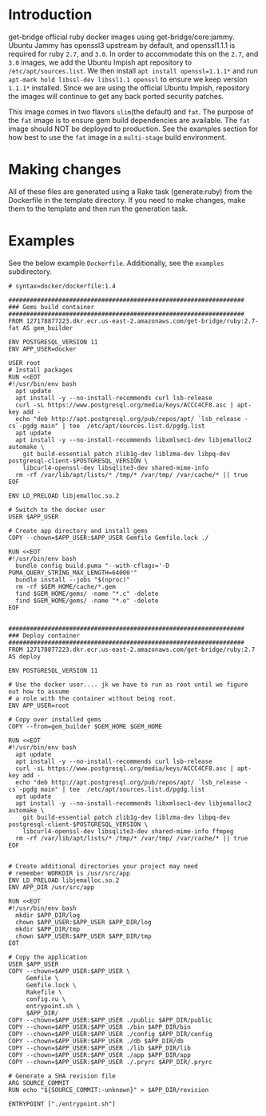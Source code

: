 # Introduction
get-bridge official ruby docker images using get-bridge/core:jammy.
Ubuntu Jammy has openssl3 upstream by default, and openssl1.1.1 is
required for ruby `2.7`, and `3.0`. In order to accommodate this on
the `2.7`, and `3.0` images, we add the Ubuntu Impish apt repository
to `/etc/apt/sources.list`. We then install `apt install openssl=1.1.1*`
and run `apt-mark hold libssl-dev libssl1.1 openssl` to ensure we keep version
`1.1.1*` installed. Since we are using the official Ubuntu Impish, repository
the images will continue to get any back ported security patches.

This image comes in two flavors `slim`(the default) and `fat`. The purpose
of the `fat` image is to ensure gem build dependencies are available. The
`fat` image should NOT be deployed to production. See the examples section 
for how best to use the `fat` image in a `multi-stage` build environment.

# Making changes
All of these files are generated using a Rake task
(generate:ruby) from the Dockerfile in the template directory. If you need to
make changes, make them to the template and then run the generation task.

# Examples
See the below example `Dockerfile`. Additionally, see the `examples` subdirectory.

```
# syntax=docker/dockerfile:1.4

##################################################################
### Gems build container
##################################################################
FROM 127178877223.dkr.ecr.us-east-2.amazonaws.com/get-bridge/ruby:2.7-fat AS gem_builder

ENV POSTGRESQL_VERSION 11
ENV APP_USER=docker

USER root
# Install packages
RUN <<EOT
#!/usr/bin/env bash
  apt update
  apt install -y --no-install-recommends curl lsb-release
  curl -sL https://www.postgresql.org/media/keys/ACCC4CF8.asc | apt-key add -
  echo "deb http://apt.postgresql.org/pub/repos/apt/ `lsb_release -cs`-pgdg main" | tee  /etc/apt/sources.list.d/pgdg.list
  apt update
  apt install -y --no-install-recommends libxmlsec1-dev libjemalloc2 automake \
    git build-essential patch zlib1g-dev liblzma-dev libpq-dev postgresql-client-$POSTGRESQL_VERSION \
    libcurl4-openssl-dev libsqlite3-dev shared-mime-info
  rm -rf /var/lib/apt/lists/* /tmp/* /var/tmp/ /var/cache/* || true
EOF

ENV LD_PRELOAD libjemalloc.so.2

# Switch to the docker user
USER $APP_USER

# Create app directory and install gems
COPY --chown=$APP_USER:$APP_USER Gemfile Gemfile.lock ./

RUN <<EOT
#!/usr/bin/env bash
  bundle config build.puma "--with-cflags='-D PUMA_QUERY_STRING_MAX_LENGTH=64000'"
  bundle install --jobs "$(nproc)"
  rm -rf $GEM_HOME/cache/*.gem
  find $GEM_HOME/gems/ -name "*.c" -delete
  find $GEM_HOME/gems/ -name "*.o" -delete
EOF


##################################################################
### Deploy container
##################################################################
FROM 127178877223.dkr.ecr.us-east-2.amazonaws.com/get-bridge/ruby:2.7 AS deploy

ENV POSTGRESQL_VERSION 11

# Use the docker user.... jk we have to run as root until we figure out how to assume
# a role with the container without being root.
ENV APP_USER=root

# Copy over installed gems
COPY --from=gem_builder $GEM_HOME $GEM_HOME

RUN <<EOT
#!/usr/bin/env bash
  apt update
  apt install -y --no-install-recommends curl lsb-release
  curl -sL https://www.postgresql.org/media/keys/ACCC4CF8.asc | apt-key add -
  echo "deb http://apt.postgresql.org/pub/repos/apt/ `lsb_release -cs`-pgdg main" | tee  /etc/apt/sources.list.d/pgdg.list
  apt update
  apt install -y --no-install-recommends libxmlsec1-dev libjemalloc2 automake \
    git build-essential patch zlib1g-dev liblzma-dev libpq-dev postgresql-client-$POSTGRESQL_VERSION \
    libcurl4-openssl-dev libsqlite3-dev shared-mime-info ffmpeg
  rm -rf /var/lib/apt/lists/* /tmp/* /var/tmp/ /var/cache/* || true
EOF


# Create additional directories your project may need
# remember WORKDIR is /usr/src/app
ENV LD_PRELOAD libjemalloc.so.2
ENV APP_DIR /usr/src/app

RUN <<EOT
#!/usr/bin/env bash
  mkdir $APP_DIR/log
  chown $APP_USER:$APP_USER $APP_DIR/log
  mkdir $APP_DIR/tmp
  chown $APP_USER:$APP_USER $APP_DIR/tmp
EOT

# Copy the application
USER $APP_USER
COPY --chown=$APP_USER:$APP_USER \
     Gemfile \
     Gemfile.lock \
     Rakefile \
     config.ru \
     entrypoint.sh \
     $APP_DIR/
COPY --chown=$APP_USER:$APP_USER ./public $APP_DIR/public
COPY --chown=$APP_USER:$APP_USER ./bin $APP_DIR/bin
COPY --chown=$APP_USER:$APP_USER ./config $APP_DIR/config
COPY --chown=$APP_USER:$APP_USER ./db $APP_DIR/db
COPY --chown=$APP_USER:$APP_USER ./lib $APP_DIR/lib
COPY --chown=$APP_USER:$APP_USER ./app $APP_DIR/app
COPY --chown=$APP_USER:$APP_USER ./.pryrc $APP_DIR/.pryrc

# Generate a SHA revision file
ARG SOURCE_COMMIT
RUN echo "${SOURCE_COMMIT:-unknown}" > $APP_DIR/revision

ENTRYPOINT ["./entrypoint.sh"]
```

